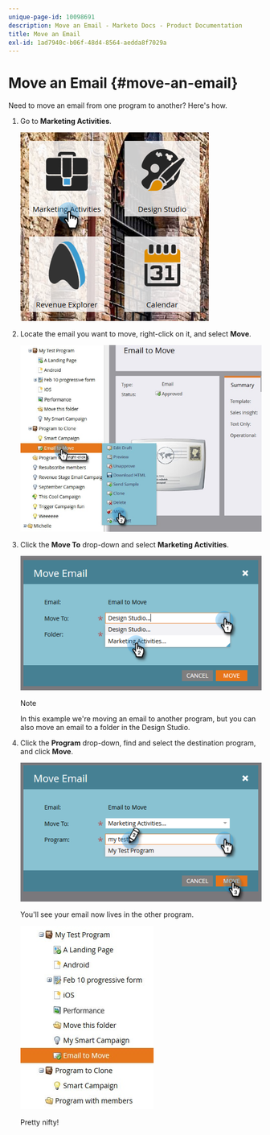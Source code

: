 ```yaml
---
unique-page-id: 10098691
description: Move an Email - Marketo Docs - Product Documentation
title: Move an Email
exl-id: 1ad7940c-b06f-48d4-8564-aedda8f7029a
---
```

# Move an Email {#move-an-email}

Need to move an email from one program to another? Here's how.

1. Go to **Marketing Activities**.

   ![](assets/one-2.png)

1. Locate the email you want to move, right-click on it, and select **Move**.

   ![](assets/leadperformance.jpg)

1. Click the **Move To** drop-down and select **Marketing Activities**.

   ![](assets/three-2.png)

   >[!NOTE]
   >
   >In this example we're moving an email to another program, but you can also move an email to a folder in the Design Studio.

1. Click the **Program** drop-down, find and select the destination program, and click **Move**.

   ![](assets/four-2.png)

   You'll see your email now lives in the other program.

   ![](assets/leadperformance2.jpg)

   Pretty nifty!
